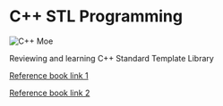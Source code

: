 # C++ STL Programming
![C++ Moe](http://cfile23.uf.tistory.com/image/2441EC4052B01CFD36B2D2)

Reviewing and learning C++ Standard Template Library

[Reference book link 1](http://www.hanbit.co.kr/book/look.html?isbn=978-89-7914-913-5)

[Reference book link 2](http://www.amazon.com/Standard-Library-Tutorial-Reference-2nd/dp/0321623215/ref=sr_1_1?ie=UTF8&qid=1460344269&sr=8-1&keywords=STL)